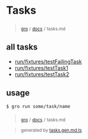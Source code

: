 # Tasks

> <sub>[gro](/../..)</sub> <sub>/</sub> 
> <sub>[docs](./)</sub> <sub>/</sub> 
> <sub>tasks.md</sub>

## all tasks

- [run/fixtures/testFailingTask](../run/fixtures/testFailingTask.task.ts)
- [run/fixtures/testTask1](../run/fixtures/testTask1.task.ts)
- [run/fixtures/testTask2](../run/fixtures/testTask2.task.ts)

## usage

```bash
$ gro run some/task/name
```

> <sub>[gro](/../..)</sub> <sub>/</sub> 
> <sub>[docs](./)</sub> <sub>/</sub> 
> <sub>tasks.md</sub>

> <sub>generated by [tasks.gen.md.ts](tasks.gen.md.ts)</sub>
